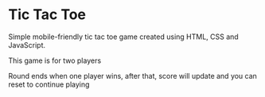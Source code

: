 # Tic Tac Toe

Simple mobile-friendly tic tac toe game created using HTML, CSS and JavaScript.

This game is for two players

Round ends when one player wins, after that, score will update and you can reset to continue playing
